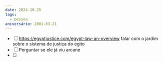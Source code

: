 ```yaml
---
date: 2024-10-25
tags:
  - pessoa
aniversário: 2001-03-21
---
```


- [ ] https://egyptjustice.com/egypt-law-an-overview falar com o jardim sobre o sistema de justiça do egito
- [ ] Perguntar se ele já viu arcane
- [ ] 
